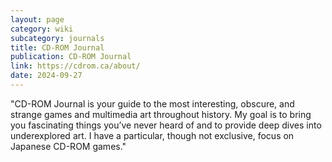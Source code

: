 ```yaml
---
layout: page
category: wiki
subcategory: journals
title: CD-ROM Journal
publication: CD-ROM Journal
link: https://cdrom.ca/about/
date: 2024-09-27
---
```


"CD-ROM Journal is your guide to the most interesting, obscure, and strange games and multimedia art throughout history. My goal is to bring you fascinating things you’ve never heard of and to provide deep dives into underexplored art. I have a particular, though not exclusive, focus on Japanese CD-ROM games."
